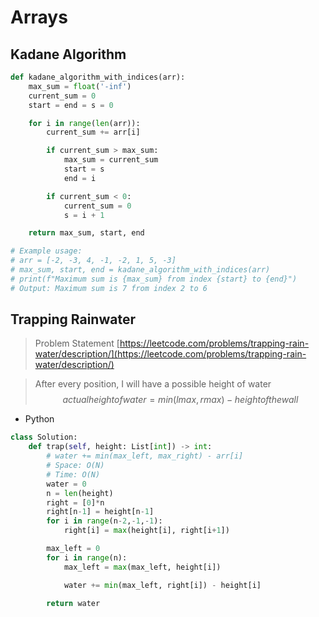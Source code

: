 # Arrays

## Kadane Algorithm

```python
def kadane_algorithm_with_indices(arr):
    max_sum = float('-inf')
    current_sum = 0
    start = end = s = 0

    for i in range(len(arr)):
        current_sum += arr[i]

        if current_sum > max_sum:
            max_sum = current_sum
            start = s
            end = i

        if current_sum < 0:
            current_sum = 0
            s = i + 1

    return max_sum, start, end

# Example usage:
# arr = [-2, -3, 4, -1, -2, 1, 5, -3]
# max_sum, start, end = kadane_algorithm_with_indices(arr)
# print(f"Maximum sum is {max_sum} from index {start} to {end}")
# Output: Maximum sum is 7 from index 2 to 6
```

## Trapping Rainwater

>Problem Statement [https://leetcode.com/problems/trapping-rain-water/description/](https://leetcode.com/problems/trapping-rain-water/description/)

> After every position, I will have a possible height of water
$$ actual height of water = min(lmax, rmax) - height of the wall $$

- Python
```python
class Solution:
    def trap(self, height: List[int]) -> int:
        # water += min(max_left, max_right) - arr[i]
        # Space: O(N)
        # Time: O(N)
        water = 0
        n = len(height)
        right = [0]*n
        right[n-1] = height[n-1]
        for i in range(n-2,-1,-1):
            right[i] = max(height[i], right[i+1])

        max_left = 0
        for i in range(n):
            max_left = max(max_left, height[i])

            water += min(max_left, right[i]) - height[i]

        return water
```
